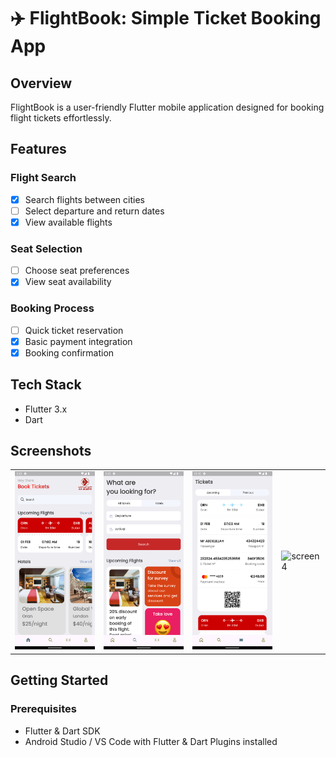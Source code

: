 # ✈️ FlightBook: Simple Ticket Booking App

## Overview

FlightBook is a user-friendly Flutter mobile application designed for booking flight tickets effortlessly.

## Features

### Flight Search

- [x] Search flights between cities
- [ ] Select departure and return dates
- [x] View available flights

### Seat Selection

- [ ] Choose seat preferences
- [x] View seat availability

### Booking Process

- [ ] Quick ticket reservation
- [x] Basic payment integration
- [x] Booking confirmation

## Tech Stack

- Flutter 3.x
- Dart

## Screenshots

<table>
  <tr>
    <td> <img src="screenshots/01.png" alt="screen 1" width="200"/></td>
    <td><img src="screenshots/02.png" alt="screen 2"  width="200"/></td>
     <td> <img src="screenshots/03.png" alt="screen 3"  width="200"/></td>
    <td> <img src="screenshots/04.png" alt="screen 4"width="200"/></td>
  </tr>

</table>

## Getting Started

### Prerequisites

- Flutter & Dart SDK
- Android Studio / VS Code with Flutter & Dart Plugins installed
